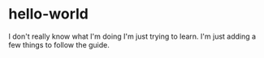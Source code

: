 # hello-world
I don't really know what I'm doing I'm just trying to learn.
I'm just adding a few things to follow the guide.
